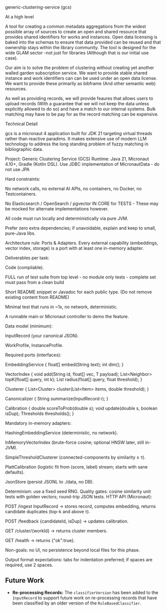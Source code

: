 generic-clustering-service (gcs)

At a high level

A tool for creating a common metadata aggregations from the widest possible array of sources to create an open and shared resource that provides
shared identifiers for works and instances. Open data licensing is baked into the schemas to ensure that data provided can be reused and that
ownership stays within the library community. The tool is designed for the wide GLAM sector -not just for libraries (Although that is our initial use case).

Our aim is to solve the problem of clustering without creating yet another walled garden subscription service. We want to provide stable shared instance
and work identifiers can can be used under an open data license. We want to provide these primarily as bibframe (And other semantic web) resources.

As well as providing records, we will provide feaures that allows users to upload records (With a guarantee that we will not keep the data unless explicitly
allowed to do so) and have a match to our internal systems. Bulk matching may have to be pay for as the record matching can be expensive.

Technical Detail

gcs is a micronaut 4 application built for JDK 21 targeting virtual threads rather than reactive paradims. It makes extensive use of modern LLM 
technology to address the long standing problem of fuzzy matching in bibliographic data.

Project: Generic Clustering Service (GCS)
Runtime: Java 21, Micronaut 4.10+, Gradle (Kotlin DSL).
Use JDBC implementation of MicronautData - do not use JPA

Hard constraints:

No network calls, no external AI APIs, no containers, no Docker, no Testcontainers.

No Elasticsearch / OpenSearch / pgvector IN CORE for TESTS - These may be mocked for alternate implementations however.

All code must run locally and deterministically via pure JVM.

Prefer zero extra dependencies; if unavoidable, explain and keep to small, pure-Java libs.

Architecture rule: Ports & Adapters. Every external capability (embeddings, vector index, storage) is a port with at least one in-memory adapter.

Deliverables per task:

Code (compilable).

FULL run of test suite from top level - no module only tests - complete set must pass from a clean build

Short README snippet or Javadoc for each public type. (Do not remove existing content from README)

Minimal test that runs in ~1s, no network, deterministic.

A runnable main or Micronaut controller to demo the feature.

Data model (minimum):

InputRecord (your canonical JSON).

WorkProfile, InstanceProfile.

Required ports (interfaces):

EmbeddingService { float[] embed(String text); int dim(); }

VectorIndex<T> { void add(String id, float[] vec, T payload); List<Neighbor<T>> topK(float[] query, int k); List<T> radius(float[] query, float threshold); }

Clusterer<T> { List<Cluster<T>> cluster(List<Item<T>> items, double threshold); }

Canonicalizer { String summarize(InputRecord r); }

Calibration { double scoreToProb(double s); void update(double s, boolean isDup); Thresholds thresholds(); }

Mandatory in-memory adapters:

HashingEmbeddingService (deterministic, no network).

InMemoryVectorIndex (brute-force cosine; optional HNSW later, still in-JVM).

SimpleThresholdClusterer (connected-components by similarity ≥ τ).

PlattCalibration (logistic fit from (score, label) stream; starts with sane defaults).

JsonStore (persist JSONL to ./data, no DB).

Determinism: use a fixed seed RNG.
Quality gates: cosine similarity unit tests with golden vectors; round-trip JSON tests.
HTTP API (Micronaut):

POST /ingest InputRecord → stores record, computes embedding, returns candidate duplicates (top-k and above τ).

POST /feedback {candidateId, isDup} → updates calibration.

GET /cluster/{workId} → returns cluster members.

GET /health → returns {"ok":true}.

Non-goals: no UI, no persistence beyond local files for this phase.

Output format expectations: tabs for indentation preferred; if spaces are required, use 2 spaces.

## Future Work

- **Re-processing Records:** The `classifierVersion` has been added to the `InputRecord` to support future work on re-processing records that have been classified by an older version of the `RuleBasedClassifier`.
